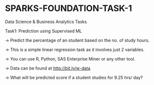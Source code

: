 # SPARKS-FOUNDATION-TASK-1

Data Science & Business Analytics Tasks

Task1: Prediction using Supervised ML

-> Predict the percentage of an student based on the no. of study hours.

-> This is a simple linear regression task as it involves just 2 variables.

-> You can use R, Python, SAS Enterprise Miner or any other tool.

-> Data can be found at http://bit.ly/w-data

-> What will be predicted score if a student studies for 9.25 hrs/ day?
